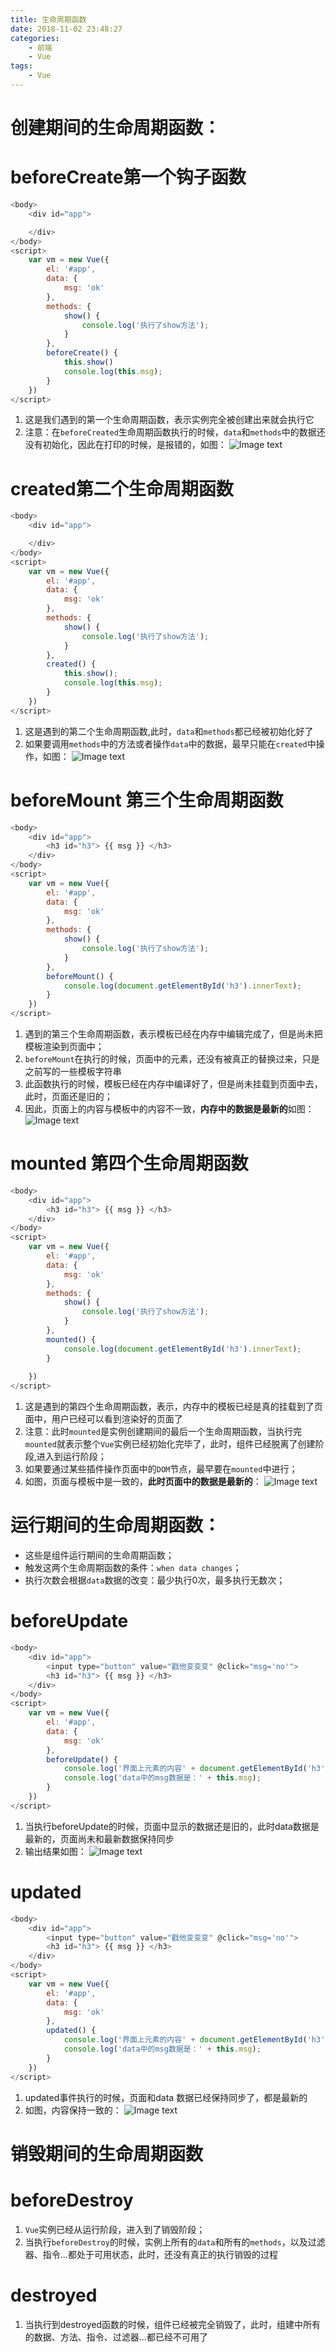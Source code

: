 ```yaml
---
title: 生命周期函数
date: 2018-11-02 23:48:27
categories:
    - 前端
    - Vue
tags:
    - Vue
---
```

# 创建期间的生命周期函数：
# beforeCreate第一个钩子函数
```javascript
<body>
    <div id="app">

    </div>
</body>
<script>
    var vm = new Vue({
        el: '#app',
        data: {
            msg: 'ok'
        },
        methods: {
            show() {
                console.log('执行了show方法');
            }
        },
        beforeCreate() {
            this.show()
            console.log(this.msg);
        }
    })
</script>
```
1. 这是我们遇到的第一个生命周期函数，表示实例完全被创建出来就会执行它
2. 注意：在`beforeCreated`生命周期函数执行的时候，`data`和`methods`中的数据还没有初始化，因此在打印的时候，是报错的，如图：
![Image text](/img/beforeCreate.png)

# created第二个生命周期函数
```javascript
<body>
    <div id="app">

    </div>
</body>
<script>
    var vm = new Vue({
        el: '#app',
        data: {
            msg: 'ok'
        },
        methods: {
            show() {
                console.log('执行了show方法');
            }
        },
        created() { 
            this.show();
            console.log(this.msg);
        }
    })
</script>
```
1. 这是遇到的第二个生命周期函数,此时，`data`和`methods`都已经被初始化好了
2. 如果要调用`methods`中的方法或者操作`data`中的数据，最早只能在`created`中操作，如图：
![Image text](/img/created.png)

# beforeMount 第三个生命周期函数
```javascript
<body>
    <div id="app">
        <h3 id="h3"> {{ msg }} </h3>
    </div>
</body>
<script>
    var vm = new Vue({
        el: '#app',
        data: {
            msg: 'ok'
        },
        methods: {
            show() {
                console.log('执行了show方法');
            }
        },
        beforeMount() {
            console.log(document.getElementById('h3').innerText);
        }
    })
</script>
```
1. 遇到的第三个生命周期函数，表示模板已经在内存中编辑完成了，但是尚未把模板渲染到页面中；
2. `beforeMount`在执行的时候，页面中的元素，还没有被真正的替换过来，只是之前写的一些模板字符串
3. 此函数执行的时候，模板已经在内存中编译好了，但是尚未挂载到页面中去，此时，页面还是旧的；
4. 因此，页面上的内容与模板中的内容不一致，**内存中的数据是最新的**如图：
![Image text](/img/beforeMounted.png)

# mounted 第四个生命周期函数
```javascript
<body>
    <div id="app">
        <h3 id="h3"> {{ msg }} </h3>
    </div>
</body>
<script>
    var vm = new Vue({
        el: '#app',
        data: {
            msg: 'ok'
        },
        methods: {
            show() {
                console.log('执行了show方法');
            }
        },
        mounted() { 
            console.log(document.getElementById('h3').innerText);
        }
        
    })
</script>
```
1. 这是遇到的第四个生命周期函数，表示，内存中的模板已经是真的挂载到了页面中，用户已经可以看到渲染好的页面了
2. 注意：此时`mounted`是实例创建期间的最后一个生命周期函数，当执行完`mounted`就表示整个`Vue`实例已经初始化完毕了，此时，组件已经脱离了创建阶段,进入到运行阶段；
3. 如果要通过某些插件操作页面中的`DOM`节点，最早要在`mounted`中进行；
3. 如图，页面与模板中是一致的，**此时页面中的数据是最新的**：
![Image text](/img/mounted.png)

# 运行期间的生命周期函数：
+ 这些是组件运行期间的生命周期函数；
+ 触发这两个生命周期函数的条件：`when data changes`；
+ 执行次数会根据`data`数据的改变：最少执行0次，最多执行无数次；

# beforeUpdate
```javascript
<body>
    <div id="app">
        <input type="button" value="戳他变变变" @click="msg='no'">
        <h3 id="h3"> {{ msg }} </h3>
    </div>
</body>
<script>
    var vm = new Vue({
        el: '#app',
        data: {
            msg: 'ok'
        },
        beforeUpdate() {
            console.log('界面上元素的内容' + document.getElementById('h3').innerText);
            console.log('data中的msg数据是：' + this.msg);
        } 
    })
</script>
```
1. 当执行beforeUpdate的时候，页面中显示的数据还是旧的，此时data数据是最新的，页面尚未和最新数据保持同步
2. 输出结果如图：
![Image text](/img/beforeUpdate.png)

# updated
```javascript
<body>
    <div id="app">
        <input type="button" value="戳他变变变" @click="msg='no'">
        <h3 id="h3"> {{ msg }} </h3>
    </div>
</body>
<script>
    var vm = new Vue({
        el: '#app',
        data: {
            msg: 'ok'
        },
        updated() {
            console.log('界面上元素的内容' + document.getElementById('h3').innerText);
            console.log('data中的msg数据是：' + this.msg);
        }
    })
</script>
```
1. updated事件执行的时候，页面和data 数据已经保持同步了，都是最新的
2. 如图，内容保持一致的：
![Image text](/img/updated.png)

# 销毁期间的生命周期函数
# beforeDestroy
1. `Vue`实例已经从运行阶段，进入到了销毁阶段；
2. 当执行`beforeDestroy`的时候，实例上所有的`data`和所有的`methods`，以及过滤器、指令...都处于可用状态，此时，还没有真正的执行销毁的过程
# destroyed
1. 当执行到destroyed函数的时候，组件已经被完全销毁了，此时，组建中所有的数据、方法、指令、过滤器...都已经不可用了